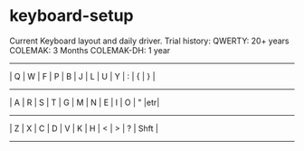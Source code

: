 # keyboard-setup
Current Keyboard layout and daily driver. 
Trial history:
QWERTY: 20+ years
COLEMAK: 3 Months
COLEMAK-DH: 1 year
_________________________________________________
| Q | W | F | P | B | J | L | U | Y | : | { | } |
_________________________________________________
| A | R | S | T | G | M | N | E | I | O | " |etr|
_________________________________________________
| Z | X | C | D | V | K | H | < | > | ? | Shft  |
_________________________________________________
